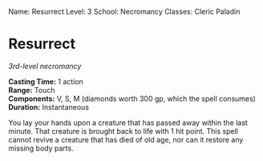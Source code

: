 Name: Resurrect
Level: 3
School: Necromancy
Classes: Cleric
         Paladin

# Resurrect 
_3rd-level necromancy_ 

**Casting Time:** 1 action    
**Range:** Touch    
**Components:** V, S, M (diamonds worth 300 gp, which the spell consumes)    
**Duration:** Instantaneous 

You lay your hands upon a creature that has passed away within the last minute. That creature is brought back to life with 1 hit point. This spell cannot revive a creature that has died of old age, nor can it restore any missing body parts.